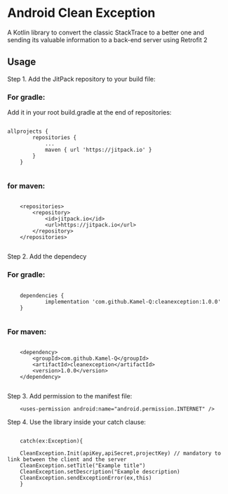# Android Clean Exception

A Kotlin library to convert the classic StackTrace to a better one and sending its valuable information to a back-end server using Retrofit 2

## Usage

Step 1. Add the JitPack repository to your build file:

### For gradle:
Add it in your root build.gradle at the end of repositories:
~~~

allprojects {
		repositories {
			...
			maven { url 'https://jitpack.io' }
		}
	}
  
~~~

### for maven:

~~~

	<repositories>
		<repository>
		    <id>jitpack.io</id>
		    <url>https://jitpack.io</url>
		</repository>
	</repositories>
  
~~~

Step 2. Add the dependecy

### For gradle:

~~~

	dependencies {
	        implementation 'com.github.Kamel-Q:cleanexception:1.0.0'
	}
  
~~~

### For maven:

~~~

	<dependency>
	    <groupId>com.github.Kamel-Q</groupId>
	    <artifactId>cleanexception</artifactId>
	    <version>1.0.0</version>
	</dependency>
  
~~~


Step 3. Add permission to the manifest file:

~~~
    <uses-permission android:name="android.permission.INTERNET" />
~~~

Step 4. Use the library inside your catch clause:


~~~

    catch(ex:Exception){
    
    CleanException.Init(apiKey,apiSecret,projectKey) // mandatory to link between the client and the server
    CleanException.setTitle("Example title")
    CleanException.setDescription("Example description)
    CleanException.sendExceptionError(ex,this)
    }
    
~~~

